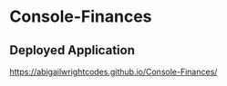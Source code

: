 # Console-Finances

## Deployed Application

https://abigailwrightcodes.github.io/Console-Finances/
